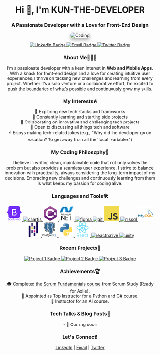<h1 align="center">Hi 👋, I'm KUN-THE-DEVELOPER</h1>
<h3 align="center">A Passionate Developer with a Love for Front-End Design</h3>

<p align="center">
  <img src="https://camo.githubusercontent.com/2366b34bb903c09617990fb5fff4622f3e941349e846ddb7e73df872a9d21233/68747470733a2f2f63646e2e6472696262626c652e636f6d2f75736572732f3733303730332f73637265656e73686f74732f363538313234332f6176656e746f2e676966" 
  alt="Coding" 
  width="300" 
  style="border-radius: 150px; box-shadow: 0px 6px 12px rgba(0, 0, 0, 0.3);">
</p>

<p align="center">
  <a href="https://www.linkedin.com/in/kun-the-developer" target="_blank">
    <img src="https://img.shields.io/badge/LinkedIn-Connect-blue?style=flat&logo=linkedin" alt="LinkedIn Badge"/>
  </a>
  <a href="mailto:your-email@example.com">
    <img src="https://img.shields.io/badge/Email-Contact-red?style=flat&logo=gmail" alt="Email Badge"/>
  </a>
  <a href="https://twitter.com/yourhandle" target="_blank">
    <img src="https://img.shields.io/badge/Twitter-Follow-lightblue?style=flat&logo=twitter" alt="Twitter Badge"/>
  </a>
</p>

<h3 align="center">About Me🧔🏾‍♂️</h3>
<p align="center">
  I’m a passionate developer with a keen interest in <strong>Web and Mobile Apps</strong>. With a knack for front-end design and a love for creating intuitive user experiences, I thrive on tackling new challenges and learning from every project. Whether it’s a solo venture or a collaborative effort, I’m excited to push the boundaries of what’s possible and continuously grow my skills.
</p>

<h3 align="center">My Interests🔥</h3>
<ul style="list-style-type: none; padding: 0; text-align: center;">
  <li>🔭 Exploring new tech stacks and frameworks</li>
  <li>🌱 Constantly learning and starting side projects</li>
  <li>👯 Collaborating on innovative and challenging tech projects</li>
  <li>💬 Open to discussing all things tech and software</li>
  <li>⚡ Enjoys making tech-related jokes (e.g., "Why did the developer go on vacation? To get away from all the 'local' variables")</li>
</ul>

<h3 align="center">My Coding Philosophy📖</h3>
<p align="center">
  I believe in writing clean, maintainable code that not only solves the problem but also provides a seamless user experience. I strive to balance innovation with practicality, always considering the long-term impact of my decisions. Embracing new challenges and continuously learning from them is what keeps my passion for coding alive.
</p>

<h3 align="center">Languages and Tools🛠️</h3>
<p align="center">
  <a href="https://getbootstrap.com" target="_blank" rel="noreferrer">
    <img src="https://raw.githubusercontent.com/devicons/devicon/master/icons/bootstrap/bootstrap-plain-wordmark.svg" alt="bootstrap" width="50" height="50"/>
  </a>
  <a href="https://www.chartjs.org" target="_blank" rel="noreferrer">
    <img src="https://www.chartjs.org/media/logo-title.svg" alt="chartjs" width="50" height="50"/>
  </a>
  <a href="https://www.w3schools.com/cs/" target="_blank" rel="noreferrer">
    <img src="https://raw.githubusercontent.com/devicons/devicon/master/icons/csharp/csharp-original.svg" alt="csharp" width="50" height="50"/>
  </a>
  <a href="https://dotnet.microsoft.com/" target="_blank" rel="noreferrer">
    <img src="https://raw.githubusercontent.com/devicons/devicon/master/icons/dot-net/dot-net-original-wordmark.svg" alt="dotnet" width="50" height="50"/>
  </a>
  <a href="https://www.figma.com/" target="_blank" rel="noreferrer">
    <img src="https://www.vectorlogo.zone/logos/figma/figma-icon.svg" alt="figma" width="50" height="50"/>
  </a>
  <a href="https://git-scm.com/" target="_blank" rel="noreferrer">
    <img src="https://www.vectorlogo.zone/logos/git-scm/git-scm-icon.svg" alt="git" width="50" height="50"/>
  </a>
  <a href="https://developer.mozilla.org/en-US/docs/Web/JavaScript" target="_blank" rel="noreferrer">
    <img src="https://raw.githubusercontent.com/devicons/devicon/master/icons/javascript/javascript-original.svg" alt="javascript" width="50" height="50"/>
  </a>
  <a href="https://www.microsoft.com/en-us/sql-server" target="_blank" rel="noreferrer">
    <img src="https://www.svgrepo.com/show/303229/microsoft-sql-server-logo.svg" alt="mssql" width="50" height="50"/>
  </a>
  <a href="https://www.mysql.com/" target="_blank" rel="noreferrer">
    <img src="https://raw.githubusercontent.com/devicons/devicon/master/icons/mysql/mysql-original-wordmark.svg" alt="mysql" width="50" height="50"/>
  </a>
  <a href="https://pandas.pydata.org/" target="_blank" rel="noreferrer">
    <img src="https://raw.githubusercontent.com/devicons/devicon/2ae2a900d2f041da66e950e4d48052658d850630/icons/pandas/pandas-original.svg" alt="pandas" width="50" height="50"/>
  </a>
  <a href="https://www.postgresql.org" target="_blank" rel="noreferrer">
    <img src="https://raw.githubusercontent.com/devicons/devicon/master/icons/postgresql/postgresql-original-wordmark.svg" alt="postgresql" width="50" height="50"/>
  </a>
  <a href="https://www.python.org" target="_blank" rel="noreferrer">
    <img src="https://raw.githubusercontent.com/devicons/devicon/master/icons/python/python-original.svg" alt="python" width="50" height="50"/>
  </a>
  <a href="https://reactjs.org/" target="_blank" rel="noreferrer">
    <img src="https://raw.githubusercontent.com/devicons/devicon/master/icons/react/react-original-wordmark.svg" alt="react" width="50" height="50"/>
  </a>
  <a href="https://reactnative.dev/" target="_blank" rel="noreferrer">
    <img src="https://reactnative.dev/img/header_logo.svg" alt="reactnative" width="50" height="50"/>
  </a>
  <a href="https://unity.com/" target="_blank" rel="noreferrer">
    <img src="https://www.vectorlogo.zone/logos/unity3d/unity3d-icon.svg" alt="unity" width="50" height="50"/>
  </a>
</p>

<h3 align="center">Recent Projects🚀</h3>
<p align="center">
  <a href="https://github.com/kun-the-developer/project1" target="_blank">
    <img src="https://img.shields.io/badge/Project%201-View%20Project-brightgreen" alt="Project 1 Badge"/>
  </a>
  <a href="https://github.com/kun-the-developer/project2" target="_blank">
    <img src="https://img.shields.io/badge/Project%202-View%20Project-blue" alt="Project 2 Badge"/>
  </a>
  <a href="https://github.com/kun-the-developer/project3" target="_blank">
    <img src="https://img.shields.io/badge/Project%203-View%20Project-yellow" alt="Project 3 Badge"/>
  </a>
</p>

<h3 align="center">Achievements🏆</h3>
<p align="center">
  <ul style="list-style-type: none; padding: 0; text-align: center;">
    <li>🎓 Completed the <a href="https://www.scrumstudy.com" target="_blank">Scrum Fundamentals course</a> from Scrum Study (Ready for Agile).</li>
    <li>🏅 Appointed as Top Instructor for a Python and C# course.</li>
    <li>🌟 Instructor for an AI course.</li>
  </ul>
</p>

<h3 align="center">Tech Talks & Blog Posts📝</h3>
<p align="center">
  - 🤫 Coming soon
  
</p>

<h3 align="center">Let's Connect!</h3>
<p align="center">
  <a href="https://www.linkedin.com/in/kun-the-developer" target="_blank" rel="noreferrer">LinkedIn</a> | 
  <a href="mailto:your-email@example.com">Email</a> | 
  <a href="https://twitter.com/yourhandle" target="_blank" rel="noreferrer">Twitter</a>
</p>

